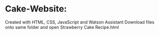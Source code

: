 # Cake-Website: 
Created with HTML, CSS, JavaScript and Watson Assistant
Download files onto same folder and open Strawberry Cake Recipe.html
